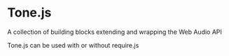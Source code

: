 Tone.js
=========

A collection of building blocks extending and wrapping the Web Audio API


Tone.js can be used with or without require.js
